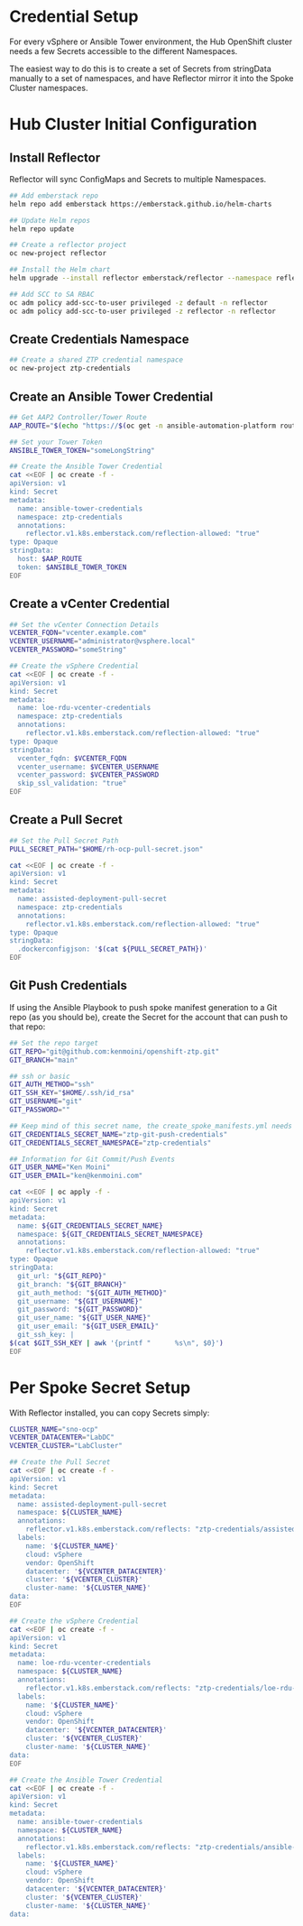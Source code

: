 # Credential Setup

For every vSphere or Ansible Tower environment, the Hub OpenShift cluster needs a few Secrets accessible to the different Namespaces.

The easiest way to do this is to create a set of Secrets from stringData manually to a set of namespaces, and have Reflector mirror it into the Spoke Cluster namespaces.

# Hub Cluster Initial Configuration

## Install Reflector

Reflector will sync ConfigMaps and Secrets to multiple Namespaces.

```bash
## Add emberstack repo 
helm repo add emberstack https://emberstack.github.io/helm-charts

## Update Helm repos
helm repo update

## Create a reflector project
oc new-project reflector

## Install the Helm chart
helm upgrade --install reflector emberstack/reflector --namespace reflector

## Add SCC to SA RBAC
oc adm policy add-scc-to-user privileged -z default -n reflector
oc adm policy add-scc-to-user privileged -z reflector -n reflector
```

## Create Credentials Namespace

```bash
## Create a shared ZTP credential namespace
oc new-project ztp-credentials
```

## Create an Ansible Tower Credential

```bash
## Get AAP2 Controller/Tower Route
AAP_ROUTE="$(echo "https://$(oc get -n ansible-automation-platform route/ac-tower -o jsonpath='{.spec.host}')")"

## Set your Tower Token
ANSIBLE_TOWER_TOKEN="someLongString"

## Create the Ansible Tower Credential
cat <<EOF | oc create -f -
apiVersion: v1
kind: Secret
metadata:
  name: ansible-tower-credentials
  namespace: ztp-credentials
  annotations:
    reflector.v1.k8s.emberstack.com/reflection-allowed: "true"
type: Opaque
stringData:
  host: $AAP_ROUTE
  token: $ANSIBLE_TOWER_TOKEN
EOF
```

## Create a vCenter Credential

```bash
## Set the vCenter Connection Details
VCENTER_FQDN="vcenter.example.com"
VCENTER_USERNAME="administrator@vsphere.local"
VCENTER_PASSWORD="someString"

## Create the vSphere Credential
cat <<EOF | oc create -f -
apiVersion: v1
kind: Secret
metadata:
  name: loe-rdu-vcenter-credentials
  namespace: ztp-credentials
  annotations:
    reflector.v1.k8s.emberstack.com/reflection-allowed: "true"
type: Opaque
stringData:
  vcenter_fqdn: $VCENTER_FQDN
  vcenter_username: $VCENTER_USERNAME
  vcenter_password: $VCENTER_PASSWORD
  skip_ssl_validation: "true"
EOF
```

## Create a Pull Secret

```bash
## Set the Pull Secret Path
PULL_SECRET_PATH="$HOME/rh-ocp-pull-secret.json"

cat <<EOF | oc create -f -
apiVersion: v1
kind: Secret
metadata:
  name: assisted-deployment-pull-secret
  namespace: ztp-credentials
  annotations:
    reflector.v1.k8s.emberstack.com/reflection-allowed: "true"
type: Opaque
stringData:
  .dockerconfigjson: '$(cat ${PULL_SECRET_PATH})'
EOF
```

## Git Push Credentials

If using the Ansible Playbook to push spoke manifest generation to a Git repo (as you should be), create the Secret for the account that can push to that repo:

```bash
## Set the repo target
GIT_REPO="git@github.com:kenmoini/openshift-ztp.git"
GIT_BRANCH="main"

## ssh or basic
GIT_AUTH_METHOD="ssh"
GIT_SSH_KEY="$HOME/.ssh/id_rsa"
GIT_USERNAME="git"
GIT_PASSWORD=""

## Keep mind of this secret name, the create_spoke_manifests.yml needs it
GIT_CREDENTIALS_SECRET_NAME="ztp-git-push-credentials"
GIT_CREDENTIALS_SECRET_NAMESPACE="ztp-credentials"

## Information for Git Commit/Push Events
GIT_USER_NAME="Ken Moini"
GIT_USER_EMAIL="ken@kenmoini.com"

cat <<EOF | oc apply -f -
apiVersion: v1
kind: Secret
metadata:
  name: ${GIT_CREDENTIALS_SECRET_NAME}
  namespace: ${GIT_CREDENTIALS_SECRET_NAMESPACE}
  annotations:
    reflector.v1.k8s.emberstack.com/reflection-allowed: "true"
type: Opaque
stringData:
  git_url: "${GIT_REPO}"
  git_branch: "${GIT_BRANCH}"
  git_auth_method: "${GIT_AUTH_METHOD}"
  git_username: "${GIT_USERNAME}"
  git_password: "${GIT_PASSWORD}"
  git_user_name: "${GIT_USER_NAME}"
  git_user_email: "${GIT_USER_EMAIL}"
  git_ssh_key: |
$(cat $GIT_SSH_KEY | awk '{printf "      %s\n", $0}')
EOF
```

# Per Spoke Secret Setup

With Reflector installed, you can copy Secrets simply:

```bash
CLUSTER_NAME="sno-ocp"
VCENTER_DATACENTER="LabDC"
VCENTER_CLUSTER="LabCluster"

## Create the Pull Secret
cat <<EOF | oc create -f -
apiVersion: v1
kind: Secret
metadata:
  name: assisted-deployment-pull-secret
  namespace: ${CLUSTER_NAME}
  annotations:
    reflector.v1.k8s.emberstack.com/reflects: "ztp-credentials/assisted-deployment-pull-secret"
  labels:
    name: '${CLUSTER_NAME}'
    cloud: vSphere
    vendor: OpenShift
    datacenter: '${VCENTER_DATACENTER}'
    cluster: '${VCENTER_CLUSTER}'
    cluster-name: '${CLUSTER_NAME}'
data:
EOF

## Create the vSphere Credential
cat <<EOF | oc create -f -
apiVersion: v1
kind: Secret
metadata:
  name: loe-rdu-vcenter-credentials
  namespace: ${CLUSTER_NAME}
  annotations:
    reflector.v1.k8s.emberstack.com/reflects: "ztp-credentials/loe-rdu-vcenter-credentials"
  labels:
    name: '${CLUSTER_NAME}'
    cloud: vSphere
    vendor: OpenShift
    datacenter: '${VCENTER_DATACENTER}'
    cluster: '${VCENTER_CLUSTER}'
    cluster-name: '${CLUSTER_NAME}'
data:
EOF

## Create the Ansible Tower Credential
cat <<EOF | oc create -f -
apiVersion: v1
kind: Secret
metadata:
  name: ansible-tower-credentials
  namespace: ${CLUSTER_NAME}
  annotations:
    reflector.v1.k8s.emberstack.com/reflects: "ztp-credentials/ansible-tower-credentials"
  labels:
    name: '${CLUSTER_NAME}'
    cloud: vSphere
    vendor: OpenShift
    datacenter: '${VCENTER_DATACENTER}'
    cluster: '${VCENTER_CLUSTER}'
    cluster-name: '${CLUSTER_NAME}'
data:
```